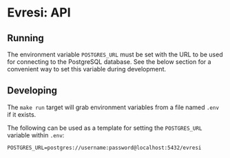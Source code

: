 # Evresi: API

## Running
The environment variable `POSTGRES_URL` must be set with the URL to be used for connecting to the PostgreSQL database.
See the below section for a convenient way to set this variable during development.

## Developing
The `make run` target will grab environment variables from a file named `.env` if it exists.

The following can be used as a template for setting the `POSTGRES_URL` variable within `.env`:
```
POSTGRES_URL=postgres://username:password@localhost:5432/evresi
```
